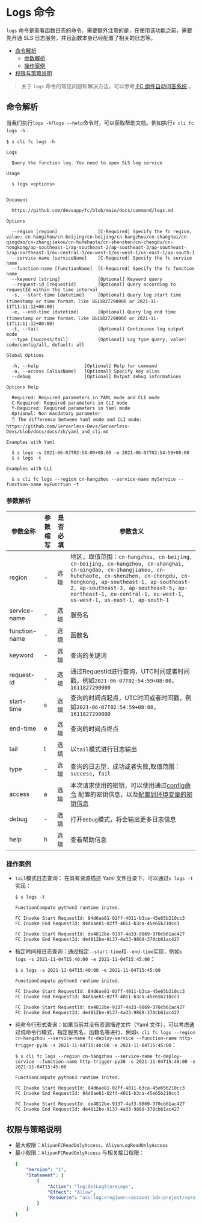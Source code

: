 # Logs 命令

`logs` 命令是查看函数日志的命令。需要额外注意的是，在使用该功能之前，需要先开通 SLS 日志服务，并且函数本身已经配置了相关的日志等。

- [命令解析](#命令解析)
    - [参数解析](#参数解析)
    - [操作案例](#操作案例)
- [权限与策略说明](#权限与策略说明)

> 关于 `logs` 命令的常见问题和解决方法，可以参考[ FC 组件自动问答系统](http://qa.devsapp.cn/fc?type=logs) 。

## 命令解析

当我们执行`logs -h`/`logs --help`命令时，可以获取帮助文档。例如执行`s cli fc logs -h`：

```shell script
$ s cli fc logs -h

Logs

  Query the function log. You need to open SLS log service 

Usage

  s logs <options>  


Document
  
  https://github.com/devsapp/fc/blob/main/docs/command/logs.md                

Options
               
  --region [region]               [C-Required] Specify the fc region, value: cn-hangzhou/cn-beijing/cn-beijing/cn-hangzhou/cn-shanghai/cn-qingdao/cn-zhangjiakou/cn-huhehaote/cn-shenzhen/cn-chengdu/cn-hongkong/ap-southeast-1/ap-southeast-2/ap-southeast-3/ap-southeast-5/ap-northeast-1/eu-central-1/eu-west-1/us-west-1/us-east-1/ap-south-1  
  --service-name [serviceName]    [C-Required] Specify the fc service name  
  --function-name [functionName]  [C-Required] Specify the fc function name                                          
  --keyword [string]              [Optional] Keyword query                                                                                                          
  --request-id [requestId]        [Optional] Query according to requestId within the time interval                                                            
  -s, --start-time [datetime]     [Optional] Query log start time (timestamp or time format，like 1611827290000 or 2021-11-11T11:11:12+00:00)                                                            
  -e, --end-time [datetime]       [Optional] Query log end time (timestamp or time format，like 1611827290000 or 2021-11-11T11:11:12+00:00)        
  -t, --tail                      [Optional] Continuous log output mode                                                    
  --type [success/fail]           [Optional] Log type query, value: code/config/all, default: all                                             

Global Options

  -h, --help                 [Optional] Help for command          
  -a, --access [aliasName]   [Optional] Specify key alias         
  --debug                    [Optional] Output debug informations        

Options Help

  Required: Required parameters in YAML mode and CLI mode
  C-Required: Required parameters in CLI mode
  Y-Required: Required parameters in Yaml mode
  Optional: Non mandatory parameter
  ✋ The difference between Yaml mode and CLI mode: https://github.com/Serverless-Devs/Serverless-Devs/blob/docs/docs/zh/yaml_and_cli.md

Examples with Yaml

  $ s logs -s 2021-06-07T02:54:00+08:00 -e 2021-06-07T02:54:59+08:00 
  $ s logs -t                                                        

Examples with CLI

  $ s cli fc logs --region cn-hangzhou --service-name myService --function-name myFunction -t
```

### 参数解析

| 参数全称 | 参数缩写 | 是否必填 | 参数含义 |
|-----|-----|-----|-----|
| region | - | 选填 |地区，取值范围：`cn-hangzhou, cn-beijing, cn-beijing, cn-hangzhou, cn-shanghai, cn-qingdao, cn-zhangjiakou, cn-huhehaote, cn-shenzhen, cn-chengdu, cn-hongkong, ap-southeast-1, ap-southeast-2, ap-southeast-3, ap-southeast-5, ap-northeast-1, eu-central-1, eu-west-1, us-west-1, us-east-1, ap-south-1` |
| service-name | - | 选填 |服务名 |
| function-name | - | 选填 | 函数名 |
| keyword | - | 选填 | 查询的关键词 |
| request-id | - | 选填 | 通过RequestId进行查询，UTC时间或者时间戳，例如`2021-06-07T02:54:59+08:00`，`1611827290000` |
| start-time | s | 选填 | 查询的时间点起点，UTC时间或者时间戳，例如`2021-06-07T02:54:59+08:00`，`1611827290000` |
| end-time | e | 选填 | 查询的时间点终点 |
| tail | t | 选填 | 以`tail`模式进行日志输出 |
| type | - | 选填 | 查询的日志型，成功或者失败,取值范围：`success, fail` |
| access | a | 选填 | 本次请求使用的密钥，可以使用通过[config命令](https://github.com/Serverless-Devs/Serverless-Devs/tree/master/docs/zh/command/config.md#config-add-命令) 配置的密钥信息，以及[配置到环境变量的密钥信息](https://github.com/Serverless-Devs/Serverless-Devs/tree/master/docs/zh/command/config.md#通过环境变量配置密钥信息) |
| debug | - | 选填 | 打开`debug`模式，将会输出更多日志信息 |
| help | h | 选填 | 查看帮助信息 |

### 操作案例

- `tail`模式日志查询： 在具有资源描述 Yaml 文件目录下，可以通过`s logs -t`实现：
    ```shell script
    $ s logs -t    

    FunctionCompute python3 runtime inited.
    
    FC Invoke Start RequestId: 84d6ae81-02ff-4011-b3ca-45e65b210cc3
    FC Invoke End RequestId: 84d6ae81-02ff-4011-b3ca-45e65b210cc3
    
    FC Invoke Start RequestId: de4812be-9137-4a33-9869-370cb61ac427
    FC Invoke End RequestId: de4812be-9137-4a33-9869-370cb61ac427
    ```
- 指定时间段日志查询：通过指定`--start-time`和`--end-time`实现，例如`s logs -s 2021-11-04T15:40:00 -e 2021-11-04T15:45:00`：
    ```shell script
    $ s logs -s 2021-11-04T15:40:00 -e 2021-11-04T15:45:00   
    
    FunctionCompute python3 runtime inited.
    
    FC Invoke Start RequestId: 84d6ae81-02ff-4011-b3ca-45e65b210cc3
    FC Invoke End RequestId: 84d6ae81-02ff-4011-b3ca-45e65b210cc3
    
    FC Invoke Start RequestId: de4812be-9137-4a33-9869-370cb61ac427
    FC Invoke End RequestId: de4812be-9137-4a33-9869-370cb61ac427
    ```
- 纯命令行形式查询：如果当前并没有资源描述文件（Yaml 文件），可以考虑通过纯命令行模式，指定服务名，函数名等进行，例如`s cli fc logs --region cn-hangzhou --service-name fc-deploy-service --function-name http-trigger-py36 -s 2021-11-04T15:40:00 -e 2021-11-04T15:45:00`：
    ```shell script
    $ s cli fc logs --region cn-hangzhou --service-name fc-deploy-service --function-name http-trigger-py36 -s 2021-11-04T15:40:00 -e 2021-11-04T15:45:00
    
    FunctionCompute python3 runtime inited.
    
    FC Invoke Start RequestId: 84d6ae81-02ff-4011-b3ca-45e65b210cc3
    FC Invoke End RequestId: 84d6ae81-02ff-4011-b3ca-45e65b210cc3
    
    FC Invoke Start RequestId: de4812be-9137-4a33-9869-370cb61ac427
    FC Invoke End RequestId: de4812be-9137-4a33-9869-370cb61ac427
    ```

## 权限与策略说明

- 最大权限：`AliyunFCReadOnlyAccess`、`AliyunLogReadOnlyAccess`
- 最小权限：`AliyunFCReadOnlyAccess` 与相关接口权限：
    ```yaml
    {
        "Version": "1",
        "Statement": [
            {
                "Action": "log:GetLogStoreLogs",
                "Effect": "Allow",
                "Resource": "acs:log:<region>:<account-id>:project/<project>/logstore/<logstore>"
            }
        ]
    }
    ```

